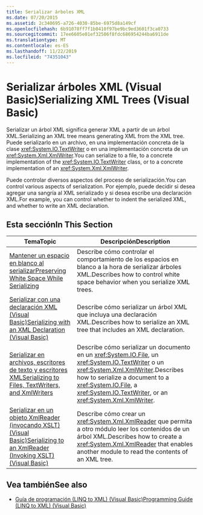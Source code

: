 ```yaml
---
title: Serializar árboles XML
ms.date: 07/20/2015
ms.assetid: 2c340695-a726-4030-85be-6975d8a149cf
ms.openlocfilehash: 6b91078ff7f1b0410f97be9bc9ed3601f3ca0733
ms.sourcegitcommit: 17ee6605e01ef32506f8fdc686954244ba6911de
ms.translationtype: MT
ms.contentlocale: es-ES
ms.lasthandoff: 11/22/2019
ms.locfileid: "74351043"
---
```

# <a name="serializing-xml-trees-visual-basic"></a><span data-ttu-id="813e0-102">Serializar árboles XML (Visual Basic)</span><span class="sxs-lookup"><span data-stu-id="813e0-102">Serializing XML Trees (Visual Basic)</span></span>
<span data-ttu-id="813e0-103">Serializar un árbol XML significa generar XML a partir de un árbol XML.</span><span class="sxs-lookup"><span data-stu-id="813e0-103">Serializing an XML tree means generating XML from the XML tree.</span></span> <span data-ttu-id="813e0-104">Puede serializarlo en un archivo, en una implementación concreta de la clase <xref:System.IO.TextWriter> o en una implementación concreta de un <xref:System.Xml.XmlWriter>.</span><span class="sxs-lookup"><span data-stu-id="813e0-104">You can serialize to a file, to a concrete implementation of the <xref:System.IO.TextWriter> class, or to a concrete implementation of an <xref:System.Xml.XmlWriter>.</span></span>  
  
 <span data-ttu-id="813e0-105">Puede controlar diversos aspectos del proceso de serialización.</span><span class="sxs-lookup"><span data-stu-id="813e0-105">You can control various aspects of serialization.</span></span> <span data-ttu-id="813e0-106">Por ejemplo, puede decidir si desea agregar una sangría al XML serializado y si desea escribe una declaración XML.</span><span class="sxs-lookup"><span data-stu-id="813e0-106">For example, you can control whether to indent the serialized XML, and whether to write an XML declaration.</span></span>  
  
## <a name="in-this-section"></a><span data-ttu-id="813e0-107">Esta sección</span><span class="sxs-lookup"><span data-stu-id="813e0-107">In This Section</span></span>  
  
|<span data-ttu-id="813e0-108">Tema</span><span class="sxs-lookup"><span data-stu-id="813e0-108">Topic</span></span>|<span data-ttu-id="813e0-109">Descripción</span><span class="sxs-lookup"><span data-stu-id="813e0-109">Description</span></span>|  
|-----------|-----------------|  
|[<span data-ttu-id="813e0-110">Mantener un espacio en blanco al serializar</span><span class="sxs-lookup"><span data-stu-id="813e0-110">Preserving White Space While Serializing</span></span>](../../../../visual-basic/programming-guide/concepts/linq/preserving-white-space-while-serializing.md)|<span data-ttu-id="813e0-111">Describe cómo controlar el comportamiento de los espacios en blanco a la hora de serializar árboles XML.</span><span class="sxs-lookup"><span data-stu-id="813e0-111">Describes how to control white space behavior when you serialize XML trees.</span></span>|  
|[<span data-ttu-id="813e0-112">Serializar con una declaración XML (Visual Basic)</span><span class="sxs-lookup"><span data-stu-id="813e0-112">Serializing with an XML Declaration (Visual Basic)</span></span>](../../../../visual-basic/programming-guide/concepts/linq/serializing-with-an-xml-declaration.md)|<span data-ttu-id="813e0-113">Describe cómo serializar un árbol XML que incluya una declaración XML.</span><span class="sxs-lookup"><span data-stu-id="813e0-113">Describes how to serialize an XML tree that includes an XML declaration.</span></span>|  
|[<span data-ttu-id="813e0-114">Serializar en archivos, escritores de texto y escritores XML</span><span class="sxs-lookup"><span data-stu-id="813e0-114">Serializing to Files, TextWriters, and XmlWriters</span></span>](../../../../visual-basic/programming-guide/concepts/linq/serializing-to-files-textwriters-and-xmlwriters.md)|<span data-ttu-id="813e0-115">Describe cómo serializar un documento en un <xref:System.IO.File>, un <xref:System.IO.TextWriter> o un <xref:System.Xml.XmlWriter>.</span><span class="sxs-lookup"><span data-stu-id="813e0-115">Describes how to serialize a document to a <xref:System.IO.File>, a <xref:System.IO.TextWriter>, or an <xref:System.Xml.XmlWriter>.</span></span>|  
|[<span data-ttu-id="813e0-116">Serializar en un objeto XmlReader (invocando XSLT) (Visual Basic)</span><span class="sxs-lookup"><span data-stu-id="813e0-116">Serializing to an XmlReader (Invoking XSLT) (Visual Basic)</span></span>](../../../../visual-basic/programming-guide/concepts/linq/serializing-to-an-xmlreader-invoking-xslt.md)|<span data-ttu-id="813e0-117">Describe cómo crear un <xref:System.Xml.XmlReader> que permita a otro módulo leer los contenidos de un árbol XML.</span><span class="sxs-lookup"><span data-stu-id="813e0-117">Describes how to create a <xref:System.Xml.XmlReader> that enables another module to read the contents of an XML tree.</span></span>|  
  
## <a name="see-also"></a><span data-ttu-id="813e0-118">Vea también</span><span class="sxs-lookup"><span data-stu-id="813e0-118">See also</span></span>

- [<span data-ttu-id="813e0-119">Guía de programación (LINQ to XML) (Visual Basic)</span><span class="sxs-lookup"><span data-stu-id="813e0-119">Programming Guide (LINQ to XML) (Visual Basic)</span></span>](../../../../visual-basic/programming-guide/concepts/linq/programming-guide-linq-to-xml.md)
